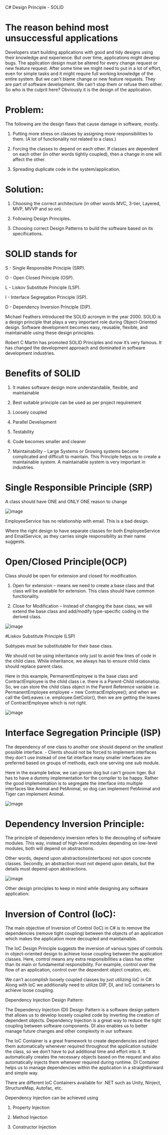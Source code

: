 C# Design Principle - SOLID

# The reason behind most unsuccessful applications

Developers start building applications with good and tidy designs using their knowledge and experience. But over time, applications might develop bugs. The application design must be altered for every change request or new feature request. After some time we might need to put in a lot of effort, even for simple tasks and it might require full working knowledge of the entire system. But we can't blame change or new feature requests. They are part of software development. We can't stop them or refuse them either. So who is the culprit here? Obviously it is the design of the application.

# Problem: 
The following are the design flaws that cause damage in software, mostly.

1. Putting more stress on classes by assigning more responsibilities to them. (A lot of functionality not related to a class.)

2. Forcing the classes to depend on each other. If classes are dependent on each other (in other words tightly coupled), then a change in one will affect the other.

3. Spreading duplicate code in the system/application.

# Solution:

1. Choosing the correct architecture (in other words MVC, 3-tier, Layered, MVP, MVVP and so on).

2. Following Design Principles.

3. Choosing correct Design Patterns to build the software based on its specifications.

# SOLID stands for

S - Single Responsible Principle (SRP).

O - Open Closed Principle (OSP).

L - Liskov Substitute Principle (LSP).

I - Interface Segregation Principle (ISP).

D - Dependency Inversion Principle (DIP).

Michael Feathers introduced the SOLID acronym in the year 2000. SOLID is a design principle that plays a very important role during Object-Oriented design. Software development becomes easy, reusable, flexible, and maintainable using these design principles.

Robert C Martin has promoted SOLID Principles and now it’s very famous. It has changed the development approach and dominated in software development industries.

# Benefits of SOLID

1. It makes software design more understandable, flexible, and maintainable

2. Best suitable principle can be used as per project requirement

3. Loosely coupled

4. Parallel Development

5. Testability

6. Code becomes smaller and cleaner

7. Maintainability – Large Systems or Growing systems become complicated and difficult to maintain. This Principle helps us to create a maintainable system. A maintainable system is very important in industries.

# Single Responsible Principle (SRP)

A class should have ONE and ONLY ONE reason to change

![image](https://github.com/psangrama/Solid-Design-Principle/assets/113549457/e1b586c2-482a-4dbe-8c09-6e8191487f89)

EmployeeService has no relationship with email. This is a bad design.

Where the right design to have separate classes for both EmployeeService and EmailService, as they carries single responsibility as their name suggests.

# Open/Closed Principle(OCP)

Class should be open for extension and closed for modification.

1. Open for extension – means we need to create a base class and that class will be available for extension. This class should have common functionality.

2. Close for Modification – Instead of changing the base class, we will extend the base class and add/modify type-specific coding in the derived class.

![image](https://github.com/psangrama/Solid-Design-Principle/assets/113549457/2864519c-70e8-4285-9789-0b6576af2559)

#Liskov Substitute Principle (LSP)

Subtypes must be substitutable for their base class.

We should not be using inheritance only just to avoid few lines of code in the child class. While inheritance, we always has to ensure child class should replace parent class.

Here in this example, PermanentEmployee is the base class and ContractEmployee is the child class i.e. there is a Parent-Child relationship. So, we can store the child class object in the Parent Reference variable i.e. PermanentEmployee employee = new ContractEmployee(); and when we call the GetLeaves i.e. employee.GetColor(), then we are getting the leaves of ContractEmployee which is not right.

![image](https://github.com/psangrama/Solid-Design-Principle/assets/113549457/535af826-7749-4157-bfb9-f6fd0d5c6a4e)

# Interface Segregation Principle (ISP)

The dependency of one class to another one should depend on the smallest possible interface. - Clients should not be forced to implement interfaces they don't use Instead of one fat interface many smaller interfaces are preferred based on groups of methods, each one serving one sub module.

Here in the example below, we can groom dog but can't groom tiger. But has to have a dummy implementation for the compiler to be happy. Rather the good implementation is to segregate the interface into multiple interfaces like Animal and PetAnimal, so dog can implement PetAnimal and Tiger can implement Animal.

![image](https://github.com/psangrama/Solid-Design-Principle/assets/113549457/2dd7870e-0695-4a5e-9abf-bb9503748319)


# Dependency Inversion Principle:

The principle of dependency inversion refers to the decoupling of software modules. This way, instead of high-level modules depending on low-level modules, both will depend on abstractions.

Other words, depend upon abstractions(interfaces) not upon concrete classes. Secondly, an abstraction must not depend upon details, but the details must depend upon abstractions.

![image](https://github.com/psangrama/Solid-Design-Principle/assets/113549457/fcdea506-ade0-4e28-8b42-6fb6c7847a82)

Other design principles to keep in mind while designing any software application:

# Inversion of Control (IoC):

The main objective of Inversion of Control (IoC) in C# is to remove the dependencies (remove tight coupling) between the objects of an application which makes the application more decoupled and maintainable.

The IoC Design Principle suggests the inversion of various types of controls in object-oriented design to achieve loose coupling between the application classes. Here, control means any extra responsibilities a class has other than its main or fundamental responsibility. For example, control over the flow of an application, control over the dependent object creation, etc.

We can’t accomplish loosely coupled classes by just utilizing IoC in C#. Along with IoC we additionally need to utilize DIP, DI, and IoC containers to achieve loose coupling.

Dependency Injection Design Pattern:

The Dependency Injection (DI) Design Pattern is a software design pattern that allows us to develop loosely coupled code by inverting the creation of dependent objects. Dependency Injection is a great way to reduce the tight coupling between software components. DI also enables us to better manage future changes and other complexity in our software.

The IoC Container is a great framework to create dependencies and inject them automatically whenever required throughout the application outside the class, so we don’t have to put additional time and effort into it. It automatically creates the necessary objects based on the request and also automatically injects them whenever required during runtime. DI Container helps us to manage dependencies within the application in a straightforward and simple way.

There are different IoC Containers available for .NET such as Unity, Ninject, StructureMap, Autofac, etc.

Dependency Injection can be achieved using

1. Property Injection

2. Method Injection

3. Constructor Injection
